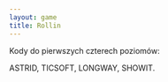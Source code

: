 ```yaml
---
layout: game
title: Rollin
---
```


Kody do pierwszych czterech poziomów:

ASTRID, TICSOFT, LONGWAY, SHOWIT.
